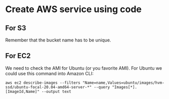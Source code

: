 # Create AWS service using code

## For S3

Remember that the bucket name has to be unique.

## For EC2

We need to check the AMI for Ubuntu (or you favorite AMI). For Ubuntu we could use this command into Amazon CLI:

```
aws ec2 describe-images --filters "Name=name,Values=ubuntu/images/hvm-ssd/ubuntu-focal-20.04-amd64-server-*" --query "Images[*].[ImageId,Name]" --output text
```

